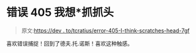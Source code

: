 # 错误 405 我想*抓抓头

> 原文:[https://dev . to/tcratius/error-405-I-think-scratches-head-7gf](https://dev.to/tcratius/error-405-i-think-scratches-head-7gf)

喜欢错误捕捉！回到了德夫.托.诺斯！喜欢这种触感。
